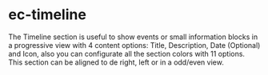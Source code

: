 ec-timeline
===========

The Timeline section is useful to show events or small information blocks in a progressive view with 4 content options: Title, Description, Date (Optional) and Icon, also you can configurate all the section colors with 11 options. This section can be aligned to de right, left or in a odd/even view.
